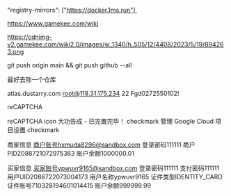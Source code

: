   "registry-mirrors": ["https://docker.1ms.run"],

  https://www.gamekee.com/wiki

  https://cdnimg-v2.gamekee.com/wiki2.0/images/w_1340/h_505/12/4408/2023/5/19/894263.png

git push origin main && git push github --all


最好去除一个仓库

 atlas.dustarry.com 
root@118.31.175.234      22	Fgd0272550102! 

reCAPTCHA 

reCAPTCHA icon
大功告成 - 已完置完毕！
checkmark
管理 Google Cloud 项目设置
checkmark



 商家信息
商户账号hxmuda8296@sandbox.com
登录密码111111
商户PID2088721072975363
账户余额1000000.01




买家信息
买家账号ypwuvr9165@sandbox.com
登录密码111111
支付密码111111
用户UID2088722073004173
用户名称ypwuvr9165
证件类型IDENTITY_CARD
证件账号710328194601014415
账户余额999999.99